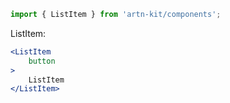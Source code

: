 ```jsx static
import { ListItem } from 'artn-kit/components';
```

ListItem:
```jsx
<ListItem
    button
>
    ListItem
</ListItem>
```
